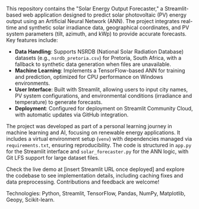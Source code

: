 This repository contains the "Solar Energy Output Forecaster," a Streamlit-based web application designed to predict solar photovoltaic (PV) energy output using an Artificial Neural Network (ANN). The project integrates real-time and synthetic solar irradiance data, geographical coordinates, and PV system parameters (tilt, azimuth, and kWp) to provide accurate forecasts. Key features include:

- **Data Handling**: Supports NSRDB (National Solar Radiation Database) datasets (e.g., `nsrdb_pretoria.csv`) for Pretoria, South Africa, with a fallback to synthetic data generation when files are unavailable.
- **Machine Learning**: Implements a TensorFlow-based ANN for training and prediction, optimized for CPU performance on Windows environments.
- **User Interface**: Built with Streamlit, allowing users to input city names, PV system configurations, and environmental conditions (irradiance and temperature) to generate forecasts.
- **Deployment**: Configured for deployment on Streamlit Community Cloud, with automatic updates via GitHub integration.

The project was developed as part of a personal learning journey in machine learning and AI, focusing on renewable energy applications. It includes a virtual environment setup (`venv`) with dependencies managed via `requirements.txt`, ensuring reproducibility. The code is structured in `app.py` for the Streamlit interface and `solar_forecaster.py` for the ANN logic, with Git LFS support for large dataset files.

Check the live demo at [insert Streamlit URL once deployed] and explore the codebase to see implementation details, including caching fixes and data preprocessing. Contributions and feedback are welcome!

Technologies: Python, Streamlit, TensorFlow, Pandas, NumPy, Matplotlib, Geopy, Scikit-learn.
